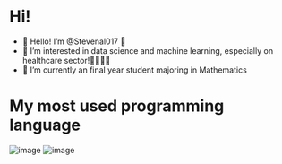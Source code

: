 # Hi!
- 👋 Hello! I’m @Stevenal017 👋
- 👀 I’m interested in data science and machine learning, especially on healthcare sector!👨‍⚕️👩‍⚕️  
- 🏫 I’m currently an final year student majoring in Mathematics

# My most used programming language
![image](https://user-images.githubusercontent.com/82597461/149863730-b267855f-4770-4ac1-af21-80d26208576a.png)
![image](https://user-images.githubusercontent.com/82597461/149863707-ffd43bb0-1fd9-43a5-a2d5-9c96df71a247.png)

<!---
Stevenal017/Stevenal017 is a ✨ special ✨ repository because its `README.md` (this file) appears on your GitHub profile.
You can click the Preview link to take a look at your changes.
--->
